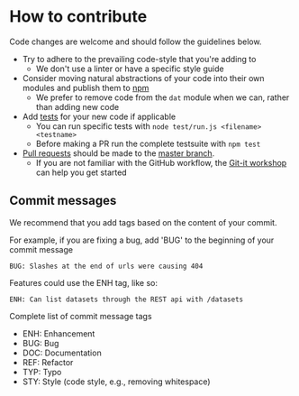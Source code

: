 # How to contribute

Code changes are welcome and should follow the guidelines below. 

* Try to adhere to the prevailing code-style that you're adding to
  * We don't use a linter or have a specific style guide
* Consider moving natural abstractions of your code into their own modules and publish them to [npm](https://www.npmjs.org/)
  * We prefer to remove code from the `dat` module when we can, rather than adding new code
* Add [tests](https://github.com/maxogden/dat/tree/master/test/tests) for your new code if applicable
  * You can run specific tests with `node test/run.js <filename> <testname>`
  * Before making a PR run the complete testsuite with `npm test`
* [Pull requests](http://help.github.com/send-pull-requests/) should be made to the [master branch](https://github.com/maxogden/dat/tree/master).
  * If you are not familiar with the GitHub workflow, the [Git-it workshop](http://jlord.us/git-it/) can help you get started

## Commit messages

We recommend that you add tags based on the content of your commit.

For example, if you are fixing a bug, add 'BUG' to the beginning of your commit message
```
BUG: Slashes at the end of urls were causing 404
```

Features could use the ENH tag, like so:
```
ENH: Can list datasets through the REST api with /datasets
```

Complete list of commit message tags
* ENH: Enhancement
* BUG: Bug
* DOC: Documentation
* REF: Refactor
* TYP: Typo
* STY: Style (code style, e.g., removing whitespace)